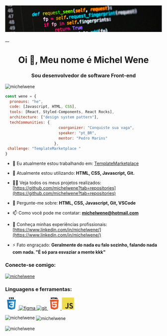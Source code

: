 ![Bem vindo ao Dev Wene!](https://github.com/michelwene/michelwene/blob/main/Header.png)

__

<h1 align="center">Oi 👋, Meu nome é Michel Wene</h1>
<h3 align="center">Sou desenvolvedor de software Front-end</h3>

<p align="left"> <img src="https://komarev.com/ghpvc/?username=michelwene&label=Profile%20views&color=0e75b6&style=flat" alt="michelwene" /> </p>

```javascript
const wene = {
  pronouns: "he",
  code: [Javascript, HTML, CSS],
  tools: [React, Styled-Components, React Rocks],
  architecture: ["design system pattern"],
  techCommunities: {
                        coorganizer: "Conquiste sua vaga",
                        speaker: "pt_BR",
                        mentor: "Pedro Marins"
                      },
 challenge: "TemplateMarketplace "
}
```

- 🔭 Eu atualmente estou trabalhando em: [TemplateMarketplace](https://github.com/KaikOliveira/TemplateMartkplace)

- 🌱 Atualmente estou utilizando: **HTML, CSS, Javascript, Git.**

- 👨‍💻 Veja todos os meus projetos realizados: [https://github.com/michelwene?tab=repositories](https://github.com/michelwene?tab=repositories)

- 💬 Pergunte-me sobre: **HTML, CSS, Javascript, Git, VSCode**

- 📫 Como você pode me contatar: **michelwene@hotmail.com**

- 📄 Conheça minhas experiências profissionais: [https://www.linkedin.com/in/michelwene/](https://www.linkedin.com/in/michelwene/)

- ⚡ Fato engraçado: **Geralmente do nada eu falo sozinho, falando nada com nada. "É só para esvaziar a mente kkk"**

<h3 align="left">Conecte-se comigo:</h3>
<p align="left">
<a href="https://linkedin.com/in/michelwene" target="blank"><img align="center" src="https://raw.githubusercontent.com/rahuldkjain/github-profile-readme-generator/master/src/images/icons/Social/linked-in-alt.svg" alt="michelwene" height="30" width="40" /></a>
</p>

<h3 align="left">Linguagens e ferramentas:</h3>
<p align="left"> <a href="https://www.w3schools.com/css/" target="_blank" rel="noreferrer"> <img src="https://raw.githubusercontent.com/devicons/devicon/master/icons/css3/css3-original-wordmark.svg" alt="css3" width="40" height="40"/> </a> <a href="https://www.figma.com/" target="_blank" rel="noreferrer"> <img src="https://www.vectorlogo.zone/logos/figma/figma-icon.svg" alt="figma" width="40" height="40"/> </a> <a href="https://git-scm.com/" target="_blank" rel="noreferrer"> <img src="https://www.vectorlogo.zone/logos/git-scm/git-scm-icon.svg" alt="git" width="40" height="40"/> </a> <a href="https://www.w3.org/html/" target="_blank" rel="noreferrer"> <img src="https://raw.githubusercontent.com/devicons/devicon/master/icons/html5/html5-original-wordmark.svg" alt="html5" width="40" height="40"/> </a> <a href="https://developer.mozilla.org/en-US/docs/Web/JavaScript" target="_blank" rel="noreferrer"> <img src="https://raw.githubusercontent.com/devicons/devicon/master/icons/javascript/javascript-original.svg" alt="javascript" width="40" height="40"/> </a> </p>

<p><img align="left" src="https://github-readme-stats.vercel.app/api/top-langs?username=michelwene&show_icons=true&theme=dracula&hide_border=true&locale=en&layout=compact" alt="michelwene" /></p>

<p>&nbsp;<img align="center" src="https://github-readme-stats.vercel.app/api?username=michelwene&show_icons=true&theme=dracula&locale=en" alt="michelwene" /></p>

<p><img align="center" src="https://github-readme-streak-stats.herokuapp.com/?user=michelwene&theme=dark" alt="michelwene" /></p>
